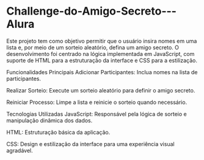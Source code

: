 # Challenge-do-Amigo-Secreto---Alura

Este projeto tem como objetivo permitir que o usuário insira nomes em uma lista e, por meio de um sorteio aleatório, defina um amigo secreto. O desenvolvimento foi centrado na lógica implementada em JavaScript, com suporte de HTML para a estruturação da interface e CSS para a estilização.

Funcionalidades Principais
Adicionar Participantes: Inclua nomes na lista de participantes.

Realizar Sorteio: Execute um sorteio aleatório para definir o amigo secreto.

Reiniciar Processo: Limpe a lista e reinicie o sorteio quando necessário.

Tecnologias Utilizadas
JavaScript: Responsável pela lógica de sorteio e manipulação dinâmica dos dados.

HTML: Estruturação básica da aplicação.

CSS: Design e estilização da interface para uma experiência visual agradável.
